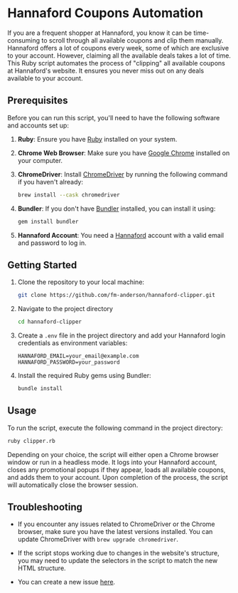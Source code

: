 # Hannaford Coupons Automation

If you are a frequent shopper at Hannaford, you know it can be time-consuming to scroll through all available coupons and clip them manually. Hannaford offers a lot of coupons every week, some of which are exclusive to your account. However, claiming all the available deals takes a lot of time. This Ruby script automates the process of "clipping" all available coupons at Hannaford's website. It ensures you never miss out on any deals available to your account.

## Prerequisites

Before you can run this script, you'll need to have the following software and accounts set up:

1. **Ruby**: Ensure you have [Ruby](https://www.ruby-lang.org/en/) installed on your system.

2. **Chrome Web Browser**: Make sure you have [Google Chrome](https://www.google.com/chrome/) installed on your computer.

3. **ChromeDriver**: Install [ChromeDriver](https://chromedriver.chromium.org/) by running the following command if you haven't already:

   ```sh
   brew install --cask chromedriver
   ```

4. **Bundler**: If you don't have [Bundler](https://bundler.io/) installed, you can install it using:

   ```sh
   gem install bundler
   ```

5. **Hannaford Account**: You need a [Hannaford](https://www.hannaford.com/) account with a valid email and password to log in.

## Getting Started

1. Clone the repository to your local machine:

   ```sh
   git clone https://github.com/fm-anderson/hannaford-clipper.git
   ```

2. Navigate to the project directory

   ```sh
   cd hannaford-clipper
   ```

3. Create a `.env` file in the project directory and add your Hannaford login credentials as environment variables:

   ```dotenv
   HANNAFORD_EMAIL=your_email@example.com
   HANNAFORD_PASSWORD=your_password
   ```

4. Install the required Ruby gems using Bundler:

   ```sh
   bundle install
   ```

## Usage

To run the script, execute the following command in the project directory:

```sh
ruby clipper.rb
```

Depending on your choice, the script will either open a Chrome browser window or run in a headless mode. It logs into your Hannaford account, closes any promotional popups if they appear, loads all available coupons, and adds them to your account. Upon completion of the process, the script will automatically close the browser session.

## Troubleshooting

- If you encounter any issues related to ChromeDriver or the Chrome browser, make sure you have the latest versions installed. You can update ChromeDriver with `brew upgrade chromedriver`.

- If the script stops working due to changes in the website's structure, you may need to update the selectors in the script to match the new HTML structure.

- You can create a new issue [here](https://github.com/fm-anderson/hannaford-clipper/issues).
